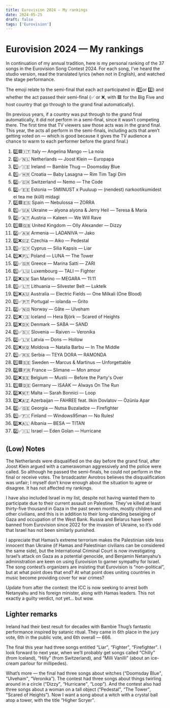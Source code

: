 ```yaml
---
title: Eurovision 2024 — My rankings
date: 2024-05-25
draft: false
tags: ['Eurovision']
---
```


# Eurovision 2024 — My rankings

In continuation of my annual tradition, here is my personal ranking of the 37 songs in the Eurovision Song Contest 2024.
For each song, I’ve heard the studio version, read the translated lyrics (when not in English), and watched the stage performance.

The emoji relate to the semi-final that each act participated in (1️⃣or 2️⃣) and whether the act passed their semi-final (✅ or ❌, with 🟩 for the Big Five and host country that go through to the grand final automatically).

(In previous years, if a country was put through to the grand final automatically, it did not perform in a semi-final, since it wasn’t competing there.
The first time that TV viewers saw those acts was in the grand final.
This year, the acts all perform in the semi-finals, including acts that aren’t getting voted on — which is good because it gives the TV audience a chance to warm to each performer before the grand final.)

1. 2️⃣🟩🇮🇹 Italy — Angelina Mango — <span lang="it">La noia</span>
1. 2️⃣✅🇳🇱 Netherlands — Joost Klein — Europapa
1. 1️⃣✅🇮🇪 Ireland — Bambie Thug — Doomsday Blue
1. 1️⃣✅🇭🇷 Croatia — Baby Lasagna — Rim Tim Tagi Dim
1. 2️⃣✅🇨🇭 Switzerland — Nemo — The Code
1. 2️⃣✅🇪🇪 Estonia — 5MIINUST x Puuluup — <span lang="et">(nendest) narkootikumidest ei tea me (küll) midagi</span>
1. 2️⃣🟩🇪🇸 Spain — Nebulossa — <span lang="es">ZORRA</span>
1. 1️⃣✅🇺🇦 Ukraine — alyona alyona & Jerry Heil — Teresa & Maria
1. 2️⃣✅🇦🇹 Austria — Kaleen — We Will Rave
1. 1️⃣🟩🇬🇧 United Kingdom — Olly Alexander — Dizzy
1. 2️⃣✅🇦🇲 Armenia — LADANIVA — Jako
1. 2️⃣❌🇨🇿 Czechia — Aiko — Pedestal
1. 1️⃣✅🇨🇾 Cyprus — Silia Kapsis — Liar
1. 1️⃣❌🇵🇱 Poland — LUNA — The Tower
1. 2️⃣✅🇬🇷 Greece — Marina Satti — ZARI
1. 1️⃣✅🇱🇺 Luxembourg — TALI — Fighter
1. 2️⃣❌🇸🇲 San Marino — MEGARA — 11:11
1. 1️⃣✅🇱🇹 Lithuania — Silvester Belt — <span lang="lt">Luktelk</span>
1. 1️⃣❌🇦🇺 Australia — Electric Fields — One <span lang="kdd">Milkali</span> (One Blood)
1. 1️⃣✅🇵🇹 Portugal — iolanda — <span lang="pt">Grito</spand>
1. 2️⃣✅🇳🇴 Norway — Gåte — Ulveham
1. 1️⃣❌🇮🇸 Iceland — Hera Björk — Scared of Heights
1. 2️⃣❌🇩🇰 Denmark — SABA — SAND
1. 1️⃣✅🇸🇮 Slovenia — Raiven — <span lang="sl">Veronika</span>
1. 2️⃣✅🇱🇻 Latvia — Dons — Hollow
1. 1️⃣❌🇲🇩 Moldova — Natalia Barbu — In The Middle
1. 1️⃣✅🇷🇸 Serbia — TEYA DORA — RAMONDA
1. 1️⃣🟩🇸🇪 Sweden — Marcus & Martinus — Unforgettable
1. 2️⃣🟩🇫🇷 France — Slimane — <span lang="fr">Mon amour</span>
1. 2️⃣❌🇧🇪 Belgium — Mustii — Before the Party's Over
1. 1️⃣🟩🇩🇪 Germany — ISAAK — Always On The Run
1. 2️⃣❌🇲🇹 Malta — Sarah Bonnici — Loop
1. 1️⃣❌🇦🇿 Azerbaijan — FAHREE feat. Ilkin Dovlatov — <span lang="az">Özünlə Apar</span>
1. 2️⃣✅🇬🇪 Georgia — Nutsa Buzaladze — Firefighter
1. 1️⃣✅🇫🇮 Finland — Windows95man — No Rules!
1. 2️⃣❌🇦🇱 Albania — BESA — TITAN
1. 2️⃣✅🇮🇱 Israel — Eden Golan — Hurricane

## (Low) Notes

The Netherlands were disqualified on the day before the grand final, after Joost Klein argued with a camerawoman aggressively and the police were called.
So although he passed the semi-finals, he could not perform in the final or receive votes.
The broadcaster Avrotros believes the disqualification was unfair; I myself don’t know enough about the situation to agree or disagree.
It has not affected my rankings.

I have also included Israel in my list, despite not having wanted them to participate due to their current assault on Palestine.
They’ve killed at least thirty-five thousand in Gaza in the past seven months, mostly children and other civilians, and this is in addition to their long-standing beseiging of Gaza and occupation of the West Bank.
Russia and Belarus have been banned from Eurovision since 2022 for the invasion of Ukraine, so it’s odd that Israel has not been similarly punished.

I appreciate that Hamas’s extreme terrorism makes the Palestinian side less innocent than Ukraine (if Hamas and Palestinian civilians can be considered the same side), but the International Criminal Court is now investigating Israel’s attack on Gaza as a potential genocide, and Benjamin Netanyahu’s administration are keen on using Eurovision to garner sympathy for Israel.
The song contest’s organizers are insisting that Eurovision is “non-political”, but at what point does that end?
At what point does uniting countries in music become providing cover for war crimes?

Update from after the contest: the ICC is now seeking to arrest both Netanyahu and his foreign minister, along with Hamas leaders.
This not exactly a guilty verdict, not yet… but wow.

## Lighter remarks

Ireland had their best result for decades with Bambie Thug’s fantastic performance inspired by satanic ritual.
They came in 6th place in the jury vote, 6th in the public vote, and 6th overall — 666.

The final this year had three songs entitled <q>Liar</q>, <q>Fighter</q>, <q>Firefighter</q>.
I look forward to next year, when we’ll probably get songs called <q>Chilly</q> (from Iceland), <q>Hilly</q> (from Switzerland), and <q>Milli Vanilli</q> (about an ice-cream parlour for millipedes).

What’s more — the final had three songs about witches (<q>Doomsday Blue</q>, <q>Ulveham</q>, <q>Veronika</q>).
The contest had three songs about things twirling around in a circle (<q>Dizzy</q>, <q>Hurricane</q>, <q>Loop</q>).
And the contest also had three songs about a woman on a tall object (<q>Pedestal</q>, <q>The Tower</q>, <q>Scared of Heights</q>).
Now I want a song about a witch with a crystal ball atop a tower, with the title <q>Higher Scryer</q>.

<!--- The Australian language is Yankunytjatjara --!>
